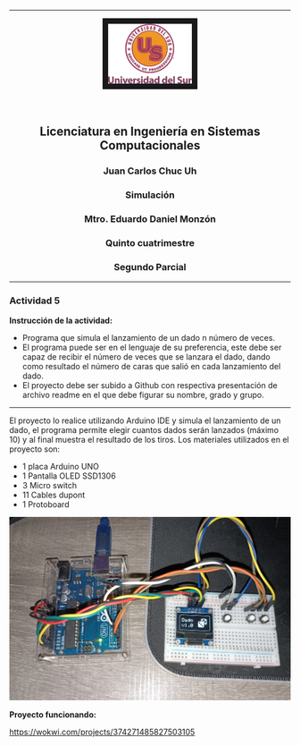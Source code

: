 -------------
<p align="center">
<img src="/UNISUR.png" width="150" height="107" border="10"/>
</p>
<br>
<h2 align="center">Licenciatura en Ingeniería en Sistemas Computacionales</h2>
<h3 align="center">Juan Carlos Chuc Uh</h3>
<h3 align="center">Simulación</h3>
<h3 align="center">Mtro. Eduardo Daniel Monzón</h3>
<h3 align="center">Quinto cuatrimestre</h3>
<h3 align="center">Segundo Parcial</h3>

-------------

### Actividad 5

**Instrucción de la actividad:**
- Programa que simula el lanzamiento de un dado n número de veces.
- El programa puede ser en el lenguaje de su preferencia, este debe ser capaz de recibir el número de veces que se lanzara el dado, dando como resultado el número de caras que salió en cada lanzamiento del dado.
- El proyecto debe ser subido a Github con respectiva presentación de archivo readme en el que debe figurar su nombre, grado y grupo.

-------------

El proyecto lo realice utilizando Arduino IDE y simula el lanzamiento de un dado, el programa permite elegir cuantos dados serán lanzados (máximo 10) y al final muestra el resultado de los tiros.
Los materiales utilizados en el proyecto son:

- 1 placa Arduino UNO
- 1 Pantalla OLED SSD1306
- 3 Micro switch
- 11 Cables dupont
- 1 Protoboard

![](/Dado_OLED.png)

**Proyecto funcionando:**

https://wokwi.com/projects/374271485827503105
